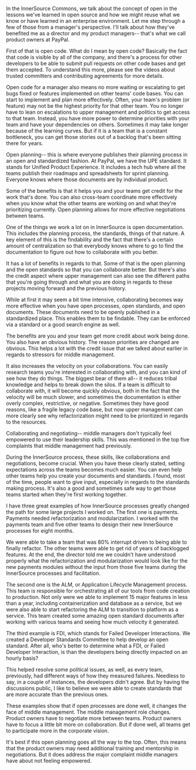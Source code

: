 In the InnerSource Commons, we talk about the concept of open in the lessons we've learned in open source and how we might reuse what we know or have learned in an enterprise environment. Let me step through a few of those from a manager's perspective. I'll talk about how they've benefited me as a director and my product managers-- that's what we call product owners at PayPal. 

First of that is open code. What do I mean by open code? Basically the fact that code is visible by all of the company, and there's a process for other developers to be able to submit pull requests on other code bases and get them accepted. To understand this more, please see the videos about trusted committers and contributing agreements for more details. 

Open code for a manager also means no more waiting or escalating to get bugs fixed or features implemented on other teams' code bases. You can start to implement and plan more effectively. Often, your team's problem (or feature) may not be the highest priority for that other team. You no longer have to lean on escalations to upper management and politics to get access to that team. Instead, you have more power to determine priorities with your team and have your dependencies on others. Sometimes it may take longer because of the learning curves. But if it is a team that is a constant bottleneck, you can get those stories out of a backlog that's been sitting there for years. 

Open planning-- this is where everyone publishes their planning process in an open and standardized fashion. At PayPal, we have the UPE standard. It stands for Unified Product Experience. It includes a tech hub where all the teams publish their roadmaps and spreadsheets for sprint planning. Everyone knows where those documents are by individual product. 

Some of the benefits is that it helps you and your teams get credit for the work that's done. You can also cross-team coordinate more effectively when you know what the other teams are working on and what they're prioritizing currently. Open planning allows for more effective negotiations between teams. 

One of the things we work a lot on in InnerSource is open documentation. This includes the planning process, the standards, things of that nature. A key element of this is the findability and the fact that there's a certain amount of centralization so that everybody knows where to go to find the documentation to figure out how to collaborate with you better. 

It has a lot of benefits in regards to that. Some of that is the open planning and the open standards so that you can collaborate better. But there's also the credit aspect where upper management can also see the different paths that you're going through and what you are doing in regards to these projects moving forward and the previous history. 

While at first it may seem a bit time intensive, collaborating becomes way more effective when you have open processes, open standards, and open documents. These documents need to be openly published in a standardized place. This enables them to be findable. They can be enforced via a standard or a good search engine as well. 

The benefits are you and your team get more credit about work being done. You also have an obvious history. The reason priorities are changed are obvious. This helps a lot with the credit issue that we talked about earlier in regards to stressors for middle management. 

It also increases the velocity on your collaborations. You can easily research teams you're interested in collaborating with, and you can kind of see how they do things. The biggest bear of them all-- it reduces tribal knowledge and helps to break down the silos. If a team is difficult to collaborate with, it will become quickly obvious, both in the fact that the velocity will be much slower, and sometimes the documentation is either overly complex, restrictive, or negative. Sometimes they have good reasons, like a fragile legacy code base, but now upper management can more clearly see why refactorization might need to be prioritized in regards to the resources. 

Collaborating and negotiating-- middle managers don't typically feel empowered to use their leadership skills. This was mentioned in the top five complaints that middle management had previously. 

During the InnerSource process, these skills, like collaborations and negotiations, become crucial. When you have these clearly stated, setting expectations across the teams becomes much easier. You can even help other teams help you create your documents and standards. I found, most of the time, people want to give input, especially in regards to the standards making process. It's also a good and sometimes safe way to get those teams started when they're first working together. 

I have three great examples of how InnerSource processes greatly changed the path for some large projects I worked on. The first one is payments. Payments needed refactorization and modularization. I worked with the payments team and five other teams to design their new InnerSource processes for eight months. 

We were able to take a team that was 80% interrupt driven to being able to finally refactor. The other teams were able to get rid of years of backlogged features. At the end, the director told me we couldn't have understood properly what the refactorization and modularization would look like for the new payments modules without the input from those five teams during the InnerSource processes and facilitation. 

The second one is the ALM, or Application Lifecycle Management process. This team is responsible for orchestrating all of our tools from code creation to production. Not only were we able to implement 15 major features in less than a year, including containerization and database as a service, but we were also able to start refactoring the ALM to transition to platform as a service. This team created some amazing open standard documents after working with various teams and seeing how much velocity it generated. 

The third example is FDI, which stands for Failed Developer Interactions. We created a Developer Standards Committee to help develop an open standard. After all, who's better to determine what a FDI, or Failed Developer Interaction, is than the developers being directly impacted on an hourly basis? 

This helped resolve some political issues, as well, as every team, previously, had different ways of how they measured failures. Needless to say, in a couple of instances, the developers didn't agree. But by having the discussions public, I like to believe we were able to create standards that are more accurate than the previous ones. 

These examples show that if open processes are done well, it changes the face of middle management. The middle management role changes. Product owners have to negotiate more between teams. Product owners have to focus a little bit more on collaboration. But if done well, all teams get to participate more in the corporate vision. 

It's best if this open planning goes all the way to the top. Often, this means that the product owners may need additional training and mentorship in negotiations. But it does address the major complaint middle managers have about not feeling empowered. 

